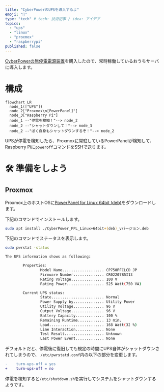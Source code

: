 ```yaml
---
title: "CyberPowerのUPSを導入するよ"
emoji: "🔋"
type: "tech" # tech: 技術記事 / idea: アイデア
topics:
  - "ups"
  - "linux"
  - "proxmox"
  - "raspberrypi"
published: false
---
```


[CyberPowerの無停電電源装置](https://www.cyberpower.com/jp/ja/product/sku/cp750pfclcd_jp)を購入したので、常時稼働しているおうちサーバに導入します。

# 構成

```mermaid
flowchart LR
  node_1(["UPS"])
  node_2["Proxmox\n[PowerPanel]"]
  node_3["Raspberry Pi"]
  node_1 --"停電を検知！"--> node_2
  node_2 --"シャットダウンして！"--> node_3
  node_2 --"ぼく自身もシャットダウンするぞ！"--> node_2
```

UPSが停電を検知したら、Proxmoxに常駐しているPowerPanelが検知して、Raspberry Piに`poweroff`コマンドをSSHで送ります。

# 🛠 準備をしよう

## Proxmox

Proxmox上のホストOSに[PowerPanel for Linux 64bit (deb)](https://www.cyberpower.com/jp/ja/product/sku/powerpanel_for_linux#overview)をダウンロードします。

下記のコマンドでインストールします。

```sh
sudo apt install ./CyberPower_PPL_Linux+64bit+(deb)_vバージョン.deb
```

下記のコマンドでステータスを表示します。

```sh
sudo pwrstat -status
```

```sh
The UPS information shows as following:

        Properties:
                Model Name................... CP750PFCLCD JP
                Firmware Number.............. CR02207B5I13
                Rating Voltage............... 100 V
                Rating Power................. 525 Watt(750 VA)

        Current UPS status:
                State........................ Normal
                Power Supply by.............. Utility Power
                Utility Voltage.............. 96 V
                Output Voltage............... 96 V
                Battery Capacity............. 100 %
                Remaining Runtime............ 13 min.
                Load......................... 168 Watt(32 %)
                Line Interaction............. None
                Test Result.................. Unknown
                Last Power Event............. None
```

デフォルトだと、停電後に復旧しても規定の時間にUPS自体がシャットダウンされてしまうので、
`/etc/pwrstatd.conf`内の以下の部分を変更します。

```diff sh:/etc/pwrstatd.conf
-    turn-ups-off = yes
+    turn-ups-off = no
```

停電を検知すると`/etc/shutdown.sh`を実行してシステムをシャットダウンするようです。
